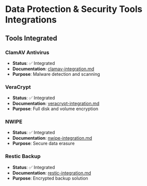 # Data Protection & Security Tools Integrations

## Tools Integrated

### ClamAV Antivirus
- **Status**: ✅ Integrated
- **Documentation**: [clamav-integration.md](clamav-integration.md)
- **Purpose**: Malware detection and scanning

### VeraCrypt
- **Status**: ✅ Integrated
- **Documentation**: [veracrypt-integration.md](veracrypt-integration.md)
- **Purpose**: Full disk and volume encryption

### NWIPE
- **Status**: ✅ Integrated
- **Documentation**: [nwipe-integration.md](nwipe-integration.md)
- **Purpose**: Secure data erasure

### Restic Backup
- **Status**: ✅ Integrated
- **Documentation**: [restic-integration.md](restic-integration.md)
- **Purpose**: Encrypted backup solution
